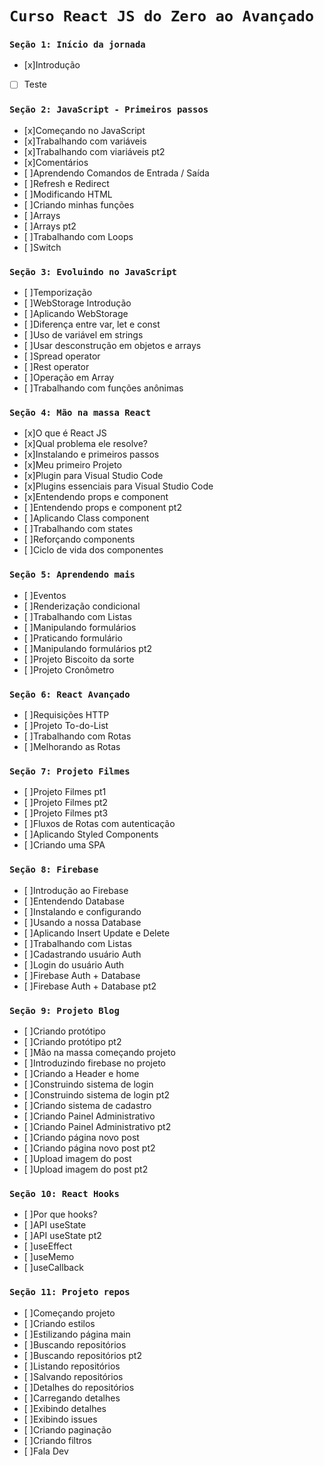 # `Curso React JS do Zero ao Avançado`



### `Seção 1: Início da jornada`
- [x]Introdução  
- [ ] Teste


### `Seção 2: JavaScript - Primeiros passos`
- [x]Começando no JavaScript  
- [x]Trabalhando com variáveis  
- [x]Trabalhando com viariáveis pt2  
- [x]Comentários  
- [ ]Aprendendo Comandos de Entrada / Saída  
- [ ]Refresh e Redirect  
- [ ]Modificando HTML  
- [ ]Criando minhas funções  
- [ ]Arrays  
- [ ]Arrays pt2  
- [ ]Trabalhando com Loops  
- [ ]Switch  


### `Seção 3: Evoluindo no JavaScript`
- [ ]Temporização  
- [ ]WebStorage Introdução  
- [ ]Aplicando WebStorage  
- [ ]Diferença entre var, let e const  
- [ ]Uso de variável em strings  
- [ ]Usar desconstrução em objetos e arrays  
- [ ]Spread operator  
- [ ]Rest operator  
- [ ]Operação em Array  
- [ ]Trabalhando com funções anônimas  


### `Seção 4: Mão na massa React`
- [x]O que é React JS  
- [x]Qual problema ele resolve?   
- [x]Instalando e primeiros passos  
- [x]Meu primeiro Projeto  
- [x]Plugin para Visual Studio Code  
- [x]Plugins essenciais para Visual Studio Code  
- [x]Entendendo props e component  
- [ ]Entendendo props e component pt2  
- [ ]Aplicando Class component  
- [ ]Trabalhando com states  
- [ ]Reforçando components  
- [ ]Ciclo de vida dos componentes  


### `Seção 5: Aprendendo mais`
- [ ]Eventos  
- [ ]Renderização condicional  
- [ ]Trabalhando com Listas  
- [ ]Manipulando formulários  
- [ ]Praticando formulário  
- [ ]Manipulando formulários pt2  
- [ ]Projeto Biscoito da sorte  
- [ ]Projeto Cronômetro  


### `Seção 6: React Avançado`
- [ ]Requisições HTTP  
- [ ]Projeto To-do-List  
- [ ]Trabalhando com Rotas  
- [ ]Melhorando as Rotas  

### `Seção 7: Projeto Filmes`
- [ ]Projeto Filmes pt1  
- [ ]Projeto Filmes pt2  
- [ ]Projeto Filmes pt3  
- [ ]Fluxos de Rotas com autenticação  
- [ ]Aplicando Styled Components  
- [ ]Criando uma SPA  


### `Seção 8: Firebase`
- [ ]Introdução ao Firebase  
- [ ]Entendendo Database  
- [ ]Instalando e configurando  
- [ ]Usando a nossa Database  
- [ ]Aplicando Insert Update e Delete  
- [ ]Trabalhando com Listas  
- [ ]Cadastrando usuário Auth  
- [ ]Login do usuário Auth  
- [ ]Firebase Auth + Database  
- [ ]Firebase Auth + Database pt2  


### `Seção 9: Projeto Blog`
- [ ]Criando protótipo  
- [ ]Criando protótipo pt2  
- [ ]Mão na massa começando projeto  
- [ ]Introduzindo firebase no projeto  
- [ ]Criando a Header e home  
- [ ]Construindo sistema de login  
- [ ]Construindo sistema de login pt2  
- [ ]Criando sistema de cadastro  
- [ ]Criando Painel Administrativo  
- [ ]Criando Painel Administrativo pt2  
- [ ]Criando página novo post  
- [ ]Criando página novo post pt2  
- [ ]Upload imagem do post  
- [ ]Upload imagem do post pt2  


### `Seção 10: React Hooks`
- [ ]Por que hooks?  
- [ ]API useState  
- [ ]API useState pt2  
- [ ]useEffect  
- [ ]useMemo  
- [ ]useCallback  


### `Seção 11: Projeto repos`
- [ ]Começando projeto  
- [ ]Criando estilos  
- [ ]Estilizando página main  
- [ ]Buscando repositórios  
- [ ]Buscando repositórios pt2  
- [ ]Listando repositórios  
- [ ]Salvando repositórios  
- [ ]Detalhes do repositórios  
- [ ]Carregando detalhes  
- [ ]Exibindo detalhes  
- [ ]Exibindo issues  
- [ ]Criando paginação  
- [ ]Criando filtros  
- [ ]Fala Dev  